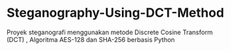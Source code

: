# Steganography-Using-DCT-Method
Proyek steganografi menggunakan metode Discrete Cosine Transform (DCT) , Algoritma AES-128 dan SHA-256 berbasis Python
